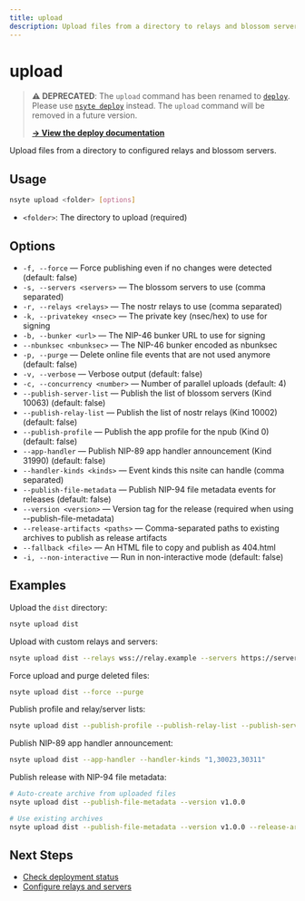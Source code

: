 ```yaml
---
title: upload
description: Upload files from a directory to relays and blossom servers
---
```


# upload

> **⚠️ DEPRECATED**: The `upload` command has been renamed to [`deploy`](deploy.md). Please use [`nsyte deploy`](deploy.md) instead. The `upload` command will be removed in a future version.
> 
> **[→ View the deploy documentation](deploy.md)**

Upload files from a directory to configured relays and blossom servers.

## Usage

```bash
nsyte upload <folder> [options]
```

- `<folder>`: The directory to upload (required)

## Options

- `-f, --force` — Force publishing even if no changes were detected (default: false)
- `-s, --servers <servers>` — The blossom servers to use (comma separated)
- `-r, --relays <relays>` — The nostr relays to use (comma separated)
- `-k, --privatekey <nsec>` — The private key (nsec/hex) to use for signing
- `-b, --bunker <url>` — The NIP-46 bunker URL to use for signing
- `--nbunksec <nbunksec>` — The NIP-46 bunker encoded as nbunksec
- `-p, --purge` — Delete online file events that are not used anymore (default: false)
- `-v, --verbose` — Verbose output (default: false)
- `-c, --concurrency <number>` — Number of parallel uploads (default: 4)
- `--publish-server-list` — Publish the list of blossom servers (Kind 10063) (default: false)
- `--publish-relay-list` — Publish the list of nostr relays (Kind 10002) (default: false)
- `--publish-profile` — Publish the app profile for the npub (Kind 0) (default: false)
- `--app-handler` — Publish NIP-89 app handler announcement (Kind 31990) (default: false)
- `--handler-kinds <kinds>` — Event kinds this nsite can handle (comma separated)
- `--publish-file-metadata` — Publish NIP-94 file metadata events for releases (default: false)
- `--version <version>` — Version tag for the release (required when using --publish-file-metadata)
- `--release-artifacts <paths>` — Comma-separated paths to existing archives to publish as release artifacts
- `--fallback <file>` — An HTML file to copy and publish as 404.html
- `-i, --non-interactive` — Run in non-interactive mode (default: false)

## Examples

Upload the `dist` directory:

```bash
nsyte upload dist
```

Upload with custom relays and servers:

```bash
nsyte upload dist --relays wss://relay.example --servers https://server.example
```

Force upload and purge deleted files:

```bash
nsyte upload dist --force --purge
```

Publish profile and relay/server lists:

```bash
nsyte upload dist --publish-profile --publish-relay-list --publish-server-list
```

Publish NIP-89 app handler announcement:

```bash
nsyte upload dist --app-handler --handler-kinds "1,30023,30311"
```

Publish release with NIP-94 file metadata:

```bash
# Auto-create archive from uploaded files
nsyte upload dist --publish-file-metadata --version v1.0.0

# Use existing archives
nsyte upload dist --publish-file-metadata --version v1.0.0 --release-artifacts dist.tar.gz,dist.zip
```

## Next Steps

- [Check deployment status](../../guides/deployment.md)
- [Configure relays and servers](../configuration.md#relays-and-servers)

